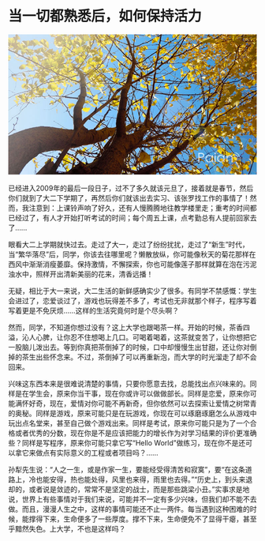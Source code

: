 # 当一切都熟悉后，如何保持活力

![黄叶](images/huangye.jpg)

已经进入2009年的最后一段日子，过不了多久就该元旦了，接着就是春节，然后你们就到了大二下学期了，再然后你们就该出去实习、该张罗找工作的事情了！然而，我注意到：上课铃声响了好久，还有人慢腾腾地往教学楼里走；重考的时间都已经过了，有人才开始打听考试的时间；每个周五上课，点考勤总有人提前回家去了……
 
眼看大二上学期就快过去。走过了大一，走过了纷纷扰扰，走过了“新生”时代，当“繁华落尽”后，同学，你该去往哪里呢？懒散放纵，你可能像秋天的菊花那样在西风中渐渐消瘦萎靡。保持激情，不懈探索，你也可能像莲子那样就算在泡在污泥浊水中，照样开出清新美丽的花来，清香远播！
 
无疑，相比于大一来说，大二生活的新鲜感确实少了很多。有同学不禁感慨：学生会进过了，恋爱谈过了，游戏也玩得差不多了，考试也无非就那个样子，程序写着写着更是不免厌烦……这样的生活究竟何时是个尽头啊？
 
然而，同学，不知道你想过没有？这上大学也跟喝茶一样。开始的时候，茶香四溢，沁人心脾，让你忍不住想喝上几口。可喝着喝着，这茶就变苦了，让你想把它一股脑儿泼出去。等到你真把茶倒掉了的时候，口中却慢慢生出甘甜，还让你对倒掉的茶生出些怀念来。不过，茶倒掉了可以再重新泡，而大学的时光溜走了却不会回来。
 
兴味这东西本来是很难说清楚的事情，只要你愿意去找，总能找出点兴味来的。同样是在学生会，原来你当干事，现在你或许可以做做部长。同样是恋爱，原来你可能满怀好奇，现在，爱情对你可能不再新奇，但你依然可以去探索让爱情之树常青的奥秘。同样是游戏，原来可能只是在玩游戏，你现在可以琢磨琢磨怎么从游戏中玩出点名堂来，甚至自己做个游戏出来。同样是考试，原来你可能只是为了一个合格或者优秀的分数，现在你是不是应该把能力的增长作为对学习结果的评价更准确些？同样是写程序，原来你可能只拿它写“Hello World”做练习，现在你不是还可以拿它来做点有实际意义的工程或者项目吗？……

孙犁先生说：“人之一生，或是作家一生，要能经受得清苦和寂寞”，要“在这条道路上，冷也能安得，热也能处得，风里也来得，雨里也去得。”“历史上，到头来退却的，或者说是敛迹的，常常不是坚定的战士，而是那些跳梁小丑。”实事求是地说，世界上有些事情对于我们来说，可能并不一定有多少兴味，但我们却不能不去做。而且，漫漫人生之中，这样的事情可能还不止一两件。每当遇到这种困难的时候，能撑得下来，生命便多了一些厚度。撑不下来，生命便免不了显得干瘪，甚至乎黯然失色。上大学，不也是这样吗？
